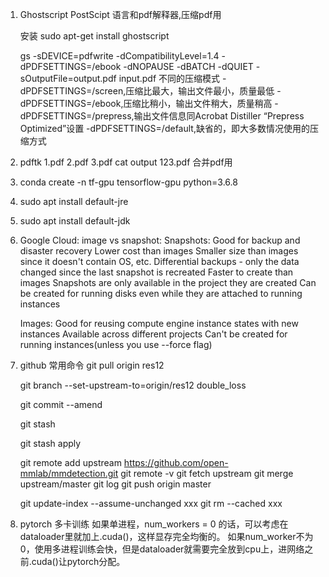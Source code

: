 1. Ghostscript
    PostScipt 语言和pdf解释器,压缩pdf用

    安装
    sudo apt-get install ghostscript

    gs -sDEVICE=pdfwrite -dCompatibilityLevel=1.4 -dPDFSETTINGS=/ebook -dNOPAUSE -dBATCH -dQUIET -sOutputFile=output.pdf input.pdf
    不同的压缩模式 
    -dPDFSETTINGS=/screen,压缩比最大，输出文件最小，质量最低
    -dPDFSETTINGS=/ebook,压缩比稍小，输出文件稍大，质量稍高
    -dPDFSETTINGS=/prepress,输出文件信息同Acrobat Distiller “Prepress Optimized”设置
    -dPDFSETTINGS=/default,缺省的，即大多数情况使用的压缩方式

2. pdftk 1.pdf 2.pdf 3.pdf cat output 123.pdf
    合并pdf用

3. conda create -n tf-gpu tensorflow-gpu python=3.6.8

4. sudo apt install default-jre

5. sudo apt install default-jdk

6. Google Cloud: image vs snapshot:
    Snapshots:
    Good for backup and disaster recovery
    Lower cost than images
    Smaller size than images since it doesn't contain OS, etc.
    Differential backups - only the data changed since the last snapshot is recreated
    Faster to create than images
    Snapshots are only available in the project they are created
    Can be created for running disks even while they are attached to running instances
    
    Images:
    Good for reusing compute engine instance states with new instances
    Available across different projects
    Can't be created for running instances(unless you use --force flag)

7. github 常用命令
    git pull origin res12

    git branch --set-upstream-to=origin/res12 double_loss

    git commit --amend

    git stash

    git stash apply

    git remote add upstream https://github.com/open-mmlab/mmdetection.git
    git remote -v
    git fetch upstream
    git merge upstream/master
    git log
    git push origin master
    
    git update-index --assume-unchanged xxx
    git rm --cached xxx


8. pytorch 多卡训练
    如果单进程，num_workers = 0 的话，可以考虑在dataloader里就加上.cuda()，这样显存完全均衡的。
    如果num_worker不为0，使用多进程训练会快，但是dataloader就需要完全放到cpu上，进网络之前.cuda()让pytorch分配。

